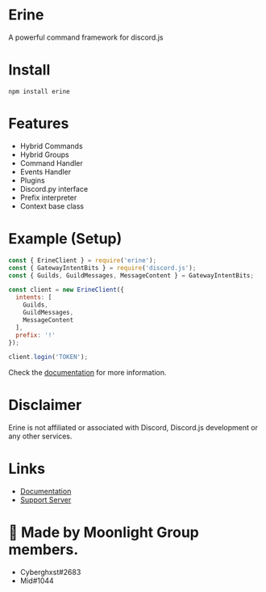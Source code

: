 # Erine
A powerful command framework for discord.js

# Install
```
npm install erine
```

# Features
- Hybrid Commands
- Hybrid Groups
- Command Handler
- Events Handler
- Plugins
- Discord.py interface
- Prefix interpreter
- Context base class

# Example (Setup)
```js
const { ErineClient } = require('erine');
const { GatewayIntentBits } = require('discord.js');
const { Guilds, GuildMessages, MessageContent } = GatewayIntentBits;

const client = new ErineClient({
  intents: [
    Guilds,
    GuildMessages,
    MessageContent
  ],
  prefix: '!'
});

client.login('TOKEN');
```
Check the [documentation](http://erine.cyberghxst.ga/) for more information.

# Disclaimer
Erine is not affiliated or associated with Discord, Discord.js development or any other services.

# Links
- [Documentation](https://erine.cyberghxst.ga/)
- [Support Server](https://discord.com/invite/PG7EFJQFWM)

# 🌙 Made by Moonlight Group members.
- Cyberghxst#2683
- Mid#1044
